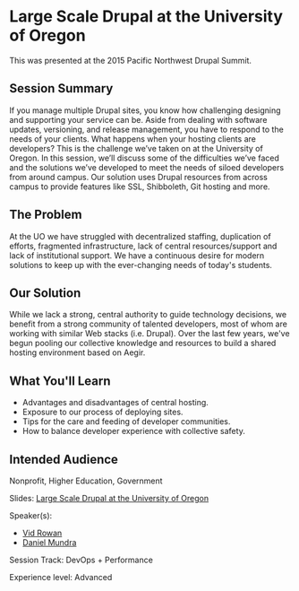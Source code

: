 # Large Scale Drupal at the University of Oregon

This was presented at the 2015 Pacific Northwest Drupal Summit.

## Session Summary

If you manage multiple Drupal sites, you know how challenging designing and supporting your service can be. Aside from dealing with software updates, versioning, and release management, you have to respond to the needs of your clients. What happens when your hosting clients are developers? This is the challenge we’ve taken on at the University of Oregon. In this session, we’ll discuss some of the difficulties we’ve faced and the solutions we’ve developed to meet the needs of siloed developers from around campus. Our solution uses Drupal resources from across campus to provide features like SSL, Shibboleth, Git hosting and more.

## The Problem

At the UO we have struggled with decentralized staffing, duplication of efforts, fragmented infrastructure, lack of central resources/support and lack of institutional support. We have a continuous desire for modern solutions to keep up with the ever-changing needs of today's students.

## Our Solution

While we lack a strong, central authority to guide technology decisions, we benefit from a strong community of talented developers, most of whom are working with similar Web stacks (i.e. Drupal). Over the last few years, we've begun pooling our collective knowledge and resources to build a shared hosting environment based on Aegir.

## What You'll Learn

- Advantages and disadvantages of central hosting.
- Exposure to our process of deploying sites.
- Tips for the care and feeding of developer communities.
- How to balance developer experience with collective safety.

## Intended Audience

Nonprofit, Higher Education, Government

Slides: [Large Scale Drupal at the University of Oregon](Large-Scale-Drupal-at-the-University-of-Oregon.pptx)

Speaker(s):
- [Vid Rowan](https://www.drupal.org/u/_vid)
- [Daniel Mundra](https://www.drupal.org/u/dmundra)

Session Track: DevOps + Performance

Experience level: Advanced
